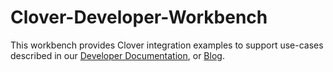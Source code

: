 # Clover-Developer-Workbench
This workbench provides Clover integration examples to support use-cases described in our [Developer Documentation](docs.clover.com), or [Blog](https://medium.com/clover-platform-blog).
